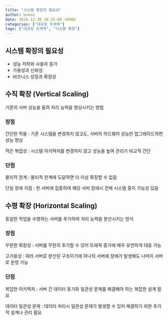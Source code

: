 ```yaml
---
title: "시스템 확장의 필요성"
author: bumoo
date: 2024-12-30 16:35:00 +0900
categories: ["대규모 트래픽"]
tags: ["대규모 트래픽", "시스템 확장"]
---
```



## 시스템 확장의 필요성
- 성능 저하와 사용자 증가
- 가용성과 신뢰성
- 비즈니스 성장과 확장성

## 수직 확장 (Vertical Scaling)
기존의 서버 성능을 올려 처리 능력을 향상시키는 방법

### 장점
간단한 적용 : 기존 시스템을 변경하지 않고도, 서버의 하드웨어 성능만 업그레이드하면 성능 향상

적은 복잡성 : 시스템 아키텍처를 변경하지 않고 성능을 높여 관리가 비교적 간단

### 단점
물리적 한계 : 물리적 한계에 도달하면 더 이상 확장할 수 없음

단일 장애 지점 : 한 서버에 집중하여 해당 서버 장애시 전체 시스템 중지 가능성 있음

## 수평 확장 (Horizontal Scaling)
동일한 작업을 수행하는 서버를 추가하여 처리 능력을 분산시키는 방식

### 장점
무한한 화장성 : 서버를 무한히 추가할 수 있어 트래픽 증가에 매우 유연하게 대응 가능

고가용성 : 여러 서버로 분산된 구조이기에 하나의 서버에 장애가 발생해도 나머지 서버로 운영 가능

### 단점

복잡한 아키텍처 : 서버 간 데이터 동기화 일관성 문제를 해결해야 하는 복잡한 설계 필요 

데이터 일관성 문제 : 데이터 처리시 일관성 문제가 발생할 수 있어 해결하기 위한 추가적 설계나 관리 필요

